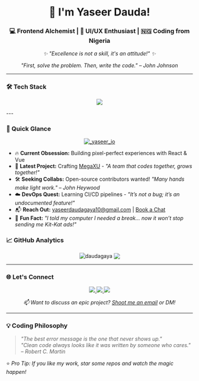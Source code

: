 <h1 align="center">🚀 I'm Yaseer Dauda!</h1>
<h3 align="center">💻 Frontend Alchemist | 🎨 UI/UX Enthusiast | 🇳🇬 Coding from Nigeria</h3>

<p align="center" style="position: relative;">
</p>

<p align="center" style="margin-top: 15px;">
  <em>✨ "Excellence is not a skill, it's an attitude!" ✨</em>
</p>

<p align="center">
  <em>"First, solve the problem. Then, write the code." – John Johnson</em>
</p>

---

### 🛠️ Tech Stack
<p align="center">
  <img src="https://skillicons.dev/icons?i=python,js,react,html,css,java" />
</p>
---



### 🎯 Quick Glance
<p align="center">
  <a href="https://twitter.com/_yaseer_io" target="blank">
    <img src="https://img.shields.io/twitter/follow/_yaseer_io?logo=twitter&style=for-the-badge&color=1DA1F2" alt="_yaseer_io" />
  </a>
</p>

- 🔥 **Current Obsession:** Building pixel-perfect experiences with React & Vue
- 🚧 **Latest Project:** Crafting [MegaXU](https://github.com/daudagaya/MegaXU) - *"A team that codes together, grows together!"*
- 🛠️ **Seeking Collabs:** Open-source contributors wanted! *"Many hands make light work." – John Heywood*
- ☁️ **DevOps Quest:** Learning CI/CD pipelines - *"It’s not a bug; it’s an undocumented feature!"*
- 📬 **Reach Out:** yaseerdaudagaya10@gmail.com | [Book a Chat](https://calendly.com/daudagaya)
- 🤣 **Fun Fact:** *"I told my computer I needed a break... now it won’t stop sending me Kit-Kat ads!"*


### 📈 GitHub Analytics
<p align="center">
  <img align="center" src="https://github-readme-stats.vercel.app/api?username=daudagaya&show_icons=true&theme=radical" alt="daudagaya" />
  <img align="center" src="https://github-readme-stats.vercel.app/api/top-langs/?username=daudagaya&layout=compact&theme=radical" />
</p>

---

### 🌐 Let's Connect
<p align="center">
  <a href="https://twitter.com/_yaseer_io" target="blank">
    <img src="https://img.shields.io/badge/Twitter-1DA1F2?style=for-the-badge&logo=twitter&logoColor=white" />
  </a>
  <a href="https://linkedin.com/in/yaseer-dauda" target="blank">
    <img src="https://img.shields.io/badge/LinkedIn-0077B5?style=for-the-badge&logo=linkedin&logoColor=white" />
  </a>
  <a href="https://instagram.com/yaseer.io" target="blank">
    <img src="https://img.shields.io/badge/Instagram-E4405F?style=for-the-badge&logo=instagram&logoColor=white" />
  </a>
</p>

<p align="center">
  <em>📫 Want to discuss an epic project? <a href="mailto:yaseerdaudagaya10@gmail.com">Shoot me an email</a> or DM!</em>
</p>

---

### 💡 Coding Philosophy
> *"The best error message is the one that never shows up."*  
> *"Clean code always looks like it was written by someone who cares." – Robert C. Martin*

⭐ *Pro Tip: If you like my work, star some repos and watch the magic happen!*

